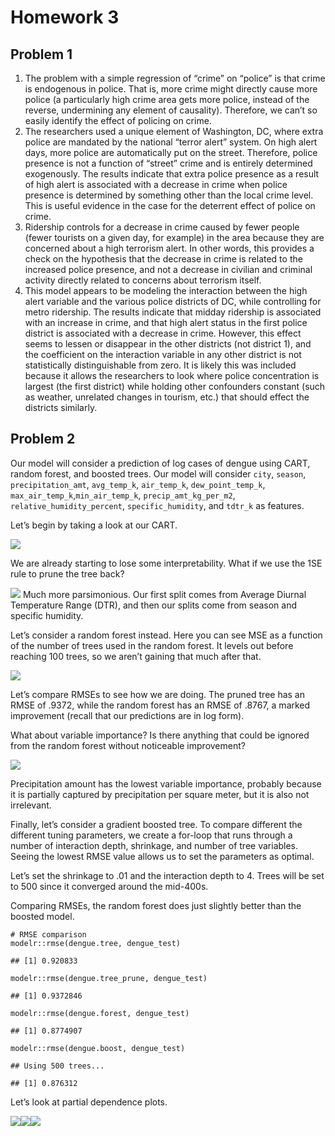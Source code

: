# Homework 3

## Problem 1

1.  The problem with a simple regression of “crime” on “police” is that
    crime is endogenous in police. That is, more crime might directly
    cause more police (a particularly high crime area gets more police,
    instead of the reverse, undermining any element of causality).
    Therefore, we can’t so easily identify the effect of policing on
    crime.
2.  The researchers used a unique element of Washington, DC, where extra
    police are mandated by the national “terror alert” system. On high
    alert days, more police are automatically put on the street.
    Therefore, police presence is not a function of “street” crime and
    is entirely determined exogenously. The results indicate that extra
    police presence as a result of high alert is associated with a
    decrease in crime when police presence is determined by something
    other than the local crime level. This is useful evidence in the
    case for the deterrent effect of police on crime.
3.  Ridership controls for a decrease in crime caused by fewer people
    (fewer tourists on a given day, for example) in the area because
    they are concerned about a high terrorism alert. In other words,
    this provides a check on the hypothesis that the decrease in crime
    is related to the increased police presence, and not a decrease in
    civilian and criminal activity directly related to concerns about
    terrorism itself.
4.  This model appears to be modeling the interaction between the high
    alert variable and the various police districts of DC, while
    controlling for metro ridership. The results indicate that midday
    ridership is associated with an increase in crime, and that high
    alert status in the first police district is associated with a
    decrease in crime. However, this effect seems to lessen or disappear
    in the other districts (not district 1), and the coefficient on the
    interaction variable in any other district is not statistically
    distinguishable from zero. It is likely this was included because it
    allows the researchers to look where police concentration is largest
    (the first district) while holding other confounders constant (such
    as weather, unrelated changes in tourism, etc.) that should effect
    the districts similarly.

## Problem 2

Our model will consider a prediction of log cases of dengue using CART,
random forest, and boosted trees. Our model will consider `city`,
`season`, `precipitation_amt`, `avg_temp_k`, `air_temp_k`,
`dew_point_temp_k`, `max_air_temp_k`,`min_air_temp_k`,
`precip_amt_kg_per_m2`, `relative_humidity_percent`,
`specific_humidity`, and `tdtr_k` as features.

Let’s begin by taking a look at our CART.

![](dengue_files/figure-markdown_strict/unnamed-chunk-3-1.png)

We are already starting to lose some interpretability. What if we use
the 1SE rule to prune the tree back?

![](dengue_files/figure-markdown_strict/unnamed-chunk-4-1.png) Much more
parsimonious. Our first split comes from Average Diurnal Temperature
Range (DTR), and then our splits come from season and specific humidity.

Let’s consider a random forest instead. Here you can see MSE as a
function of the number of trees used in the random forest. It levels out
before reaching 100 trees, so we aren’t gaining that much after that.

![](dengue_files/figure-markdown_strict/unnamed-chunk-5-1.png)

Let’s compare RMSEs to see how we are doing. The pruned tree has an RMSE
of .9372, while the random forest has an RMSE of .8767, a marked
improvement (recall that our predictions are in log form).

What about variable importance? Is there anything that could be ignored
from the random forest without noticeable improvement?

![](dengue_files/figure-markdown_strict/unnamed-chunk-7-1.png)

Precipitation amount has the lowest variable importance, probably
because it is partially captured by precipitation per square meter, but
it is also not irrelevant.

Finally, let’s consider a gradient boosted tree. To compare different
the different tuning parameters, we create a for-loop that runs through
a number of interaction depth, shrinkage, and number of tree variables.
Seeing the lowest RMSE value allows us to set the parameters as optimal.

Let’s set the shrinkage to .01 and the interaction depth to 4. Trees
will be set to 500 since it converged around the mid-400s.

Comparing RMSEs, the random forest does just slightly better than the
boosted model.

    # RMSE comparison
    modelr::rmse(dengue.tree, dengue_test)

    ## [1] 0.920833

    modelr::rmse(dengue.tree_prune, dengue_test)

    ## [1] 0.9372846

    modelr::rmse(dengue.forest, dengue_test)

    ## [1] 0.8774907

    modelr::rmse(dengue.boost, dengue_test)

    ## Using 500 trees...

    ## [1] 0.876312

Let’s look at partial dependence plots.

![](dengue_files/figure-markdown_strict/unnamed-chunk-11-1.png)![](dengue_files/figure-markdown_strict/unnamed-chunk-11-2.png)![](dengue_files/figure-markdown_strict/unnamed-chunk-11-3.png)

